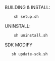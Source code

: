 BUILDING & INSTALL:	    
	    
	    sh setup.sh
	   
UNINSTALL:
		
	    sh uninstall.sh

SDK MODIFY

	   sh update-sdk.sh
	   
